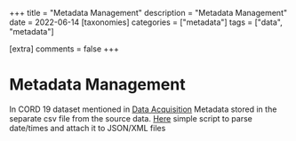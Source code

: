 +++
title = "Metadata Management" 
description = "Metadata Management"
date = 2022-06-14
[taxonomies]
categories = ["metadata"]
tags = ["data", "metadata"]

[extra]
comments = false
+++

# Metadata Management
In CORD 19 dataset mentioned in [Data Acquisition](./docs/intake) Metadata stored in the separate csv file from the source data. [Here](https://github.com/applied-knowledge-systems/the-pattern-platform/blob/2168aa194cc9d84457e3faac0299939e307900ae/parse_publish_dates_threaded.py) simple script to parse date/times and attach it to JSON/XML files